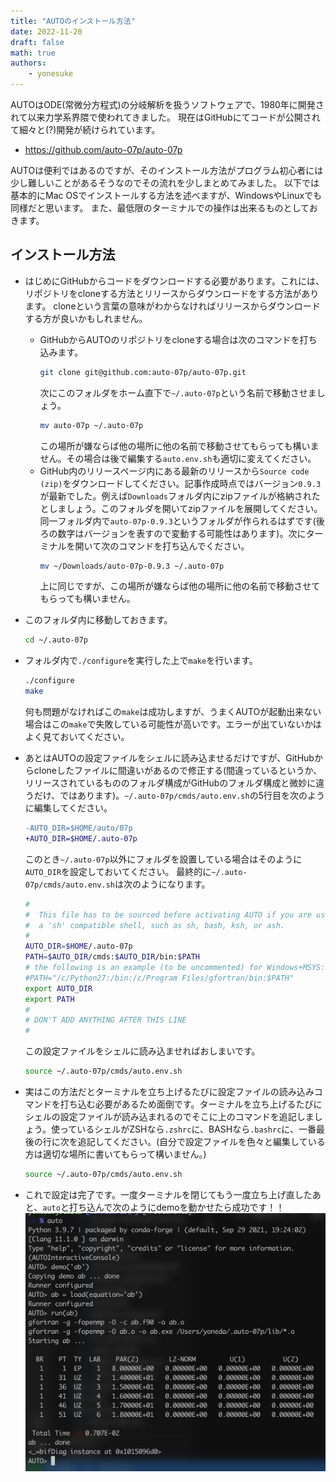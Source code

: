 ```yaml
---
title: "AUTOのインストール方法"
date: 2022-11-20
draft: false
math: true
authors:
    - yonesuke
---
```


AUTOはODE(常微分方程式)の分岐解析を扱うソフトウェアで、1980年に開発されて以来力学系界隈で使われてきました。
現在はGitHubにてコードが公開されて細々と(?)開発が続けられています。

- https://github.com/auto-07p/auto-07p

AUTOは便利ではあるのですが、そのインストール方法がプログラム初心者には少し難しいことがあるそうなのでその流れを少しまとめてみました。
以下では基本的にMac OSでインストールする方法を述べますが、WindowsやLinuxでも同様だと思います。
また、最低限のターミナルでの操作は出来るものとしておきます。

## インストール方法
- はじめにGitHubからコードをダウンロードする必要があります。これには、リポジトリをcloneする方法とリリースからダウンロードをする方法があります。
cloneという言葉の意味がわからなければリリースからダウンロードする方が良いかもしれません。
    - GitHubからAUTOのリポジトリをcloneする場合は次のコマンドを打ち込みます。
        ```bash
        git clone git@github.com:auto-07p/auto-07p.git
        ```
        次にこのフォルダをホーム直下で`~/.auto-07p`という名前で移動させましょう。
        ```bash
        mv auto-07p ~/.auto-07p
        ```
        この場所が嫌ならば他の場所に他の名前で移動させてもらっても構いません。その場合は後で編集する`auto.env.sh`も適切に変えてください。
    - GitHub内のリリースページ内にある最新のリリースから`Source code (zip)`をダウンロードしてください。記事作成時点ではバージョン`0.9.3`が最新でした。例えば`Downloads`フォルダ内にzipファイルが格納されたとしましょう。このフォルダを開いてzipファイルを展開してください。同一フォルダ内で`auto-07p-0.9.3`というフォルダが作られるはずです(後ろの数字はバージョンを表すので変動する可能性はあります)。次にターミナルを開いて次のコマンドを打ち込んでください。
        ```bash
        mv ~/Downloads/auto-07p-0.9.3 ~/.auto-07p
        ```
        上に同じですが、この場所が嫌ならば他の場所に他の名前で移動させてもらっても構いません。

- このフォルダ内に移動しておきます。
    ```bash
    cd ~/.auto-07p
    ```
- フォルダ内で`./configure`を実行した上で`make`を行います。
    ```bash
    ./configure
    make
    ```
    何も問題がなければこの`make`は成功しますが、うまくAUTOが起動出来ない場合はこの`make`で失敗している可能性が高いです。エラーが出ていないかはよく見ておいてください。
- あとはAUTOの設定ファイルをシェルに読み込ませるだけですが、GitHubからcloneしたファイルに間違いがあるので修正する(間違っているというか、リリースされているもののフォルダ構成がGitHubのフォルダ構成と微妙に違うだけ、ではあります)。`~/.auto-07p/cmds/auto.env.sh`の5行目を次のように編集してください。
    ```diff
    -AUTO_DIR=$HOME/auto/07p
    +AUTO_DIR=$HOME/.auto-07p
    ```
    このとき`~/.auto-07p`以外にフォルダを設置している場合はそのように`AUTO_DIR`を設定しておいてください。
    最終的に`~/.auto-07p/cmds/auto.env.sh`は次のようになります。
    ```bash
    #
    #  This file has to be sourced before activating AUTO if you are using
    #  a 'sh' compatible shell, such as sh, bash, ksh, or ash.
    #
    AUTO_DIR=$HOME/.auto-07p
    PATH=$AUTO_DIR/cmds:$AUTO_DIR/bin:$PATH
    # the following is an example (to be uncommented) for Windows+MSYS:
    #PATH="/c/Python27:/bin:/c/Program Files/gfortran/bin:$PATH"
    export AUTO_DIR
    export PATH
    #
    # DON'T ADD ANYTHING AFTER THIS LINE
    #
    ```
    この設定ファイルをシェルに読み込ませればおしまいです。
    ```bash
    source ~/.auto-07p/cmds/auto.env.sh
    ```
- 実はこの方法だとターミナルを立ち上げるたびに設定ファイルの読み込みコマンドを打ち込む必要があるため面倒です。ターミナルを立ち上げるたびにシェルの設定ファイルが読み込まれるのでそこに上のコマンドを追記しましょう。使っているシェルがZSHなら`.zshrc`に、BASHなら`.bashrc`に、一番最後の行に次を追記してください。(自分で設定ファイルを色々と編集している方は適切な場所に書いてもらって構いません。)
    ```bash
    source ~/.auto-07p/cmds/auto.env.sh
    ```
- これで設定は完了です。一度ターミナルを閉じてもう一度立ち上げ直したあと、`auto`と打ち込んで次のようにdemoを動かせたら成功です！！
    ![](auto_demo.png)
